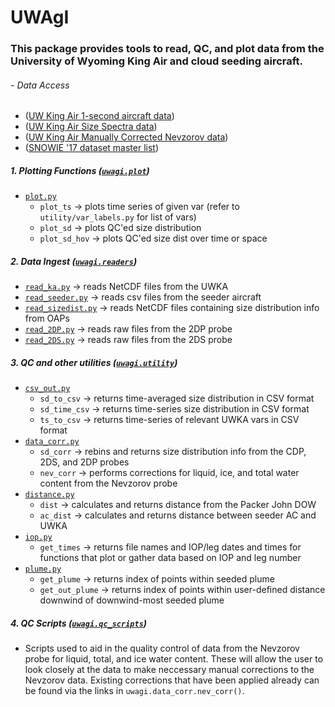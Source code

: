 # UWAgI
### This package provides tools to read, QC, and plot data from the University of Wyoming King Air and cloud seeding aircraft.

###### - Data Access
   - ([UW King Air 1-second aircraft data](http://flights.uwyo.edu/projects/snowie17/order_1hz.shtml))
   - ([UW King Air Size Spectra data](https://doi.org/10.5065/D6GT5KXK))
   - ([UW King Air Manually Corrected Nevzorov data](https://doi.org/10.26023/2QRK-XSBA-RS0P))
   - ([SNOWIE '17 dataset master list](https://data.eol.ucar.edu/master_lists/generated/snowie/))

##### 1. Plotting Functions ([`uwagi.plot`](https://github.com/daltonbehringer/UWAgI/tree/master/uwagi/plot))
   - [`plot.py`](https://github.com/daltonbehringer/UWAgI/blob/master/uwagi/plot/plot.py)
      - `plot_ts` -> plots time series of given var (refer to `utility/var_labels.py` for list of vars)
      - `plot_sd` -> plots QC'ed size distribution
      - `plot_sd_hov` -> plots QC'ed size dist over time or space
   
##### 2. Data Ingest ([`uwagi.readers`](https://github.com/daltonbehringer/UWAgI/tree/master/uwagi/readers))
   - [`read_ka.py`](https://github.com/daltonbehringer/UWAgI/blob/master/uwagi/readers/read_ka.py) -> reads NetCDF files from the UWKA
   - [`read_seeder.py`](https://github.com/daltonbehringer/UWAgI/blob/master/uwagi/readers/read_seeder.py) -> reads csv files from the seeder aircraft
   - [`read_sizedist.py`](https://github.com/daltonbehringer/UWAgI/blob/master/uwagi/readers/read_sizedist.py) -> reads NetCDF files containing size distribution info from OAPs
   - [`read_2DP.py`](https://github.com/daltonbehringer/UWAgI/blob/master/uwagi/readers/read_2DP.py) -> reads raw files from the 2DP probe
   - [`read_2DS.py`](https://github.com/daltonbehringer/UWAgI/blob/master/uwagi/readers/read_2DS.py) -> reads raw files from the 2DS probe
   
##### 3. QC and other utilities ([`uwagi.utility`](https://github.com/daltonbehringer/UWAgI/tree/master/uwagi/utility))
   - [`csv_out.py`](https://github.com/daltonbehringer/UWAgI/blob/master/uwagi/utility/csv_out.py)
      - `sd_to_csv` -> returns time-averaged size distribution in CSV format
      - `sd_time_csv` -> returns time-series size distribution in CSV format
      - `ts_to_csv` -> returns time-series of relevant UWKA vars in CSV format
   - [`data_corr.py`](https://github.com/daltonbehringer/UWAgI/blob/master/uwagi/utility/data_corr.py)
      - `sd_corr` -> rebins and returns size distribution info from the CDP, 2DS, and 2DP probes
      - `nev_corr` -> performs corrections for liquid, ice, and total water content from the Nevzorov probe
   - [`distance.py`](https://github.com/daltonbehringer/UWAgI/blob/master/uwagi/utility/distance.py)
      - `dist` -> calculates and returns distance from the Packer John DOW
      - `ac_dist` -> calculates and returns distance between seeder AC and UWKA
   - [`iop.py`](https://github.com/daltonbehringer/UWAgI/blob/master/uwagi/utility/iop.py)
      - `get_times` -> returns file names and IOP/leg dates and times for functions that plot or gather data based on IOP and leg number
   - [`plume.py`](https://github.com/daltonbehringer/UWAgI/blob/master/uwagi/utility/plume.py)
      - `get_plume` -> returns index of points within seeded plume
      - `get_out_plume` -> returns index of points within user-defined distance downwind of downwind-most seeded plume
 
 ##### 4. QC Scripts ([`uwagi.qc_scripts`](https://github.com/daltonbehringer/UWAgI/tree/master/uwagi/qc_scripts))
   - Scripts used to aid in the quality control of data from the Nevzorov probe for liquid, total, and ice water content. These will allow the user to look closely at the data to make neccessary manual corrections to the Nevzorov data. Existing corrections that have been applied already can be found via the links in `uwagi.data_corr.nev_corr()`.
